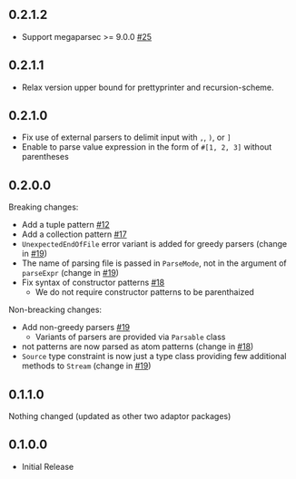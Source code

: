 ## 0.2.1.2

- Support megaparsec >= 9.0.0 [#25](https://github.com/egison/egison-pattern-src/issues/25)

## 0.2.1.1

- Relax version upper bound for prettyprinter and recursion-scheme.

## 0.2.1.0

- Fix use of external parsers to delimit input with `,`, `)`, or `]`
- Enable to parse value expression in the form of `#[1, 2, 3]` without parentheses

## 0.2.0.0

Breaking changes:
- Add a tuple pattern [#12](https://github.com/egison/egison-pattern-src/issues/12)
- Add a collection pattern [#17](https://github.com/egison/egison-pattern-src/issues/17)
- `UnexpectedEndOfFile` error variant is added for greedy parsers (change in [#19](https://github.com/egison/egison-pattern-src/issues/19))
- The name of parsing file is passed in `ParseMode`, not in the argument of `parseExpr` (change in [#19](https://github.com/egison/egison-pattern-src/issues/19))
- Fix syntax of constructor patterns [#18](https://github.com/egison/egison-pattern-src/issues/18)
  * We do not require constructor patterns to be parenthaized

Non-breacking changes:
- Add non-greedy parsers [#19](https://github.com/egison/egison-pattern-src/issues/19)
  * Variants of parsers are provided via `Parsable` class
- not patterns are now parsed as atom patterns (change in [#18](https://github.com/egison/egison-pattern-src/issues/18))
- `Source` type constraint is now just a type class providing few additional methods to `Stream` (change in [#19](https://github.com/egison/egison-pattern-src/issues/19))

## 0.1.1.0

Nothing changed (updated as other two adaptor packages)

## 0.1.0.0

- Initial Release
